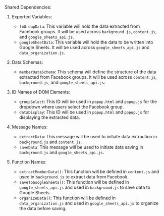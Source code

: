Shared Dependencies:

1. Exported Variables:
   - `fbGroupData`: This variable will hold the data extracted from Facebook groups. It will be used across `background.js`, `content.js`, and `google_sheets_api.js`.
   - `googleSheetData`: This variable will hold the data to be written into Google Sheets. It will be used across `google_sheets_api.js` and `data_organization.js`.

2. Data Schemas:
   - `memberDataSchema`: This schema will define the structure of the data extracted from Facebook groups. It will be used across `content.js`, `background.js`, and `google_sheets_api.js`.

3. ID Names of DOM Elements:
   - `groupSelect`: This ID will be used in `popup.html` and `popup.js` for the dropdown where users select the Facebook group.
   - `dataDisplay`: This ID will be used in `popup.html` and `popup.js` for displaying the extracted data.

4. Message Names:
   - `extractData`: This message will be used to initiate data extraction in `background.js` and `content.js`.
   - `saveData`: This message will be used to initiate data saving in `background.js` and `google_sheets_api.js`.

5. Function Names:
   - `extractMemberData()`: This function will be defined in `content.js` and used in `background.js` to extract data from Facebook.
   - `saveToGoogleSheets()`: This function will be defined in `google_sheets_api.js` and used in `background.js` to save data to Google Sheets.
   - `organizeData()`: This function will be defined in `data_organization.js` and used in `google_sheets_api.js` to organize the data before saving.
